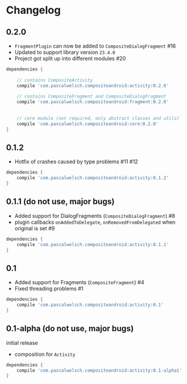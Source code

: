 # Changelog

## 0.2.0

- `FragmentPlugin` can now be added to `CompositeDialogFragment` #16
- Updated to support library version `23.4.0`
- Project got split up into different modules #20

```gradle
dependencies {
    
    // contains CompositeActivity
    compile 'com.pascalwelsch.compositeandroid:activity:0.2.0'
    
    // contains CompositeFragment and CompositeDialogFragment
    compile 'com.pascalwelsch.compositeandroid:fragment:0.2.0'
    
    
    // core module (not required, only abstract classes and utils)
    compile 'com.pascalwelsch.compositeandroid:core:0.2.0'
}
```


## 0.1.2

- Hotfix of crashes caused by type problems #11 #12

```gradle
dependencies {
    compile 'com.pascalwelsch.compositeandroid:activity:0.1.2'
}
```


## 0.1.1 (do not use, major bugs)

- Added support for DialogFragments (`CompositeDialogFragment`) #8
- plugin callbacks `onAddedToDelegate`, `onRemovedFromDelegated` when original is set #9


```gradle
dependencies {
    compile 'com.pascalwelsch.compositeandroid:activity:0.1.1'
}
```


## 0.1

- Added support for Fragments (`CompositeFragment`) #4
- Fixed threading problems #1

```gradle
dependencies {
    compile 'com.pascalwelsch.compositeandroid:activity:0.1'
}
```


## 0.1-alpha (do not use, major bugs)

initial release

- composition for `Activity`

```gradle
dependencies {
    compile 'com.pascalwelsch.compositeandroid:activity:0.1-alpha1'
}
```